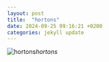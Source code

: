 ```yaml
---
layout: post
title:  "hortons"
date: 2024-09-25 09:16:21 +0200
categories: jekyll update
---
```





![hortons](https://lh3.googleusercontent.com/pw/AP1GczMCukx_8rBs3NFF0InnHuzskVN5pO61w1lcKkviWVjqZri2T3zGH0GVLn07ZeuhexuHbzac6Wp9Z-6AELyYwGAt8qK1fxN_Y1PzTRrdo4yOI64GJg0=w0)*hortons*&nbsp;



[jekyll-docs]: https://jekyllrb.com/docs/home
[jekyll-gh]:   https://github.com/jekyll/jekyll
[jekyll-talk]: https://talk.jekyllrb.com/
